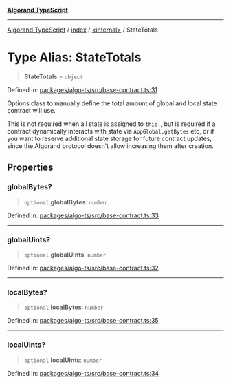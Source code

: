 [**Algorand TypeScript**](../../../README.md)

***

[Algorand TypeScript](../../../modules.md) / [index](../../README.md) / [\<internal\>](../README.md) / StateTotals

# Type Alias: StateTotals

> **StateTotals** = `object`

Defined in: [packages/algo-ts/src/base-contract.ts:31](https://github.com/algorandfoundation/puya-ts/blob/main/packages/algo-ts/src/base-contract.ts#L31)

Options class to manually define the total amount of global and local state contract will use.

This is not required when all state is assigned to `this.`, but is required if a
contract dynamically interacts with state via `AppGlobal.getBytes` etc, or if you want
to reserve additional state storage for future contract updates, since the Algorand protocol
doesn't allow increasing them after creation.

## Properties

### globalBytes?

> `optional` **globalBytes**: `number`

Defined in: [packages/algo-ts/src/base-contract.ts:33](https://github.com/algorandfoundation/puya-ts/blob/main/packages/algo-ts/src/base-contract.ts#L33)

***

### globalUints?

> `optional` **globalUints**: `number`

Defined in: [packages/algo-ts/src/base-contract.ts:32](https://github.com/algorandfoundation/puya-ts/blob/main/packages/algo-ts/src/base-contract.ts#L32)

***

### localBytes?

> `optional` **localBytes**: `number`

Defined in: [packages/algo-ts/src/base-contract.ts:35](https://github.com/algorandfoundation/puya-ts/blob/main/packages/algo-ts/src/base-contract.ts#L35)

***

### localUints?

> `optional` **localUints**: `number`

Defined in: [packages/algo-ts/src/base-contract.ts:34](https://github.com/algorandfoundation/puya-ts/blob/main/packages/algo-ts/src/base-contract.ts#L34)
